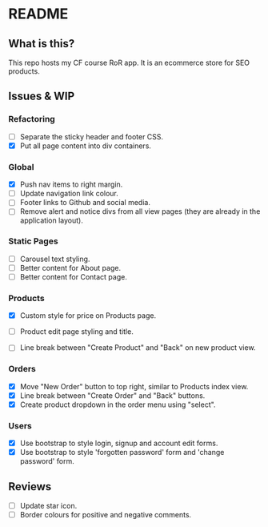 # README

## What is this?

This repo hosts my CF course RoR app. It is an ecommerce store for SEO products.

## Issues & WIP

### Refactoring

- [ ] Separate the sticky header and footer CSS.
- [x] Put all page content into div containers.

### Global

- [x] Push nav items to right margin.
- [ ] Update navigation link colour.
- [ ] Footer links to Github and social media.
- [ ] Remove alert and notice divs from all view pages (they are already in the application layout).

### Static Pages

- [ ] Carousel text styling.
- [ ] Better content for About page.
- [ ] Better content for Contact page.

### Products

- [x] Custom style for price on Products page.
- [ ] Product edit page styling and title.
- [ ] Line break between "Create Product" and "Back" on new product view.


### Orders

- [x] Move "New Order" button to top right, similar to Products index view.
- [x] Line break between "Create Order" and "Back" buttons.
- [x] Create product dropdown in the order menu using "select".

### Users

- [x] Use bootstrap to style login, signup and account edit forms.
- [x] Use bootstrap to style 'forgotten password' form and 'change password' form.

## Reviews

- [ ] Update star icon.
- [ ] Border colours for positive and negative comments.